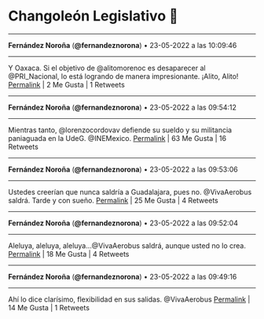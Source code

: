 # Changoleón Legislativo 🙈
*****
**Fernández Noroña** (**@fernandeznorona**) • 23-05-2022 a las 10:09:46
*****
Y Oaxaca. Si el objetivo de @alitomorenoc es desaparecer al @PRI_Nacional, lo está logrando de manera impresionante. ¡Alito, Alito!
[Permalink](https://twitter.com/fernandeznorona/status/1528800370775973888) | 2 Me Gusta | 1 Retweets
*****
**Fernández Noroña** (**@fernandeznorona**) • 23-05-2022 a las 09:54:12
*****
Mientras tanto, @lorenzocordovav defiende su sueldo y su militancia paniaguada en la UdeG. @INEMexico.
[Permalink](https://twitter.com/fernandeznorona/status/1528796453161914368) | 63 Me Gusta | 16 Retweets
*****
**Fernández Noroña** (**@fernandeznorona**) • 23-05-2022 a las 09:53:06
*****
Ustedes creerían que nunca saldría a Guadalajara, pues no. ⁦@VivaAerobus⁩ saldrá. Tarde y con sueño.
[Permalink](https://twitter.com/fernandeznorona/status/1528796174731329537) | 25 Me Gusta | 4 Retweets
*****
**Fernández Noroña** (**@fernandeznorona**) • 23-05-2022 a las 09:52:04
*****
Aleluya, aleluya, aleluya…@VivaAerobus saldrá, aunque usted no lo crea.
[Permalink](https://twitter.com/fernandeznorona/status/1528795913464041472) | 18 Me Gusta | 4 Retweets
*****
**Fernández Noroña** (**@fernandeznorona**) • 23-05-2022 a las 09:49:16
*****
Ahí lo dice clarísimo, flexibilidad en sus salidas. ⁦@VivaAerobus⁩
[Permalink](https://twitter.com/fernandeznorona/status/1528795212507762696) | 14 Me Gusta | 1 Retweets